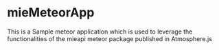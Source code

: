# mieMeteorApp
This is a Sample meteor application which is used to leverage the functionalities of the mieapi meteor package published in Atmosphere.js
